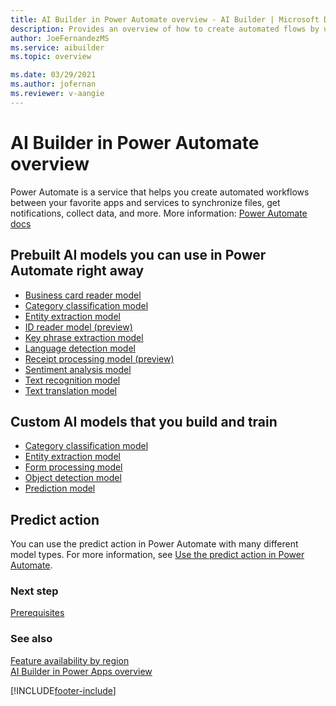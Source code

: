 ```yaml
---
title: AI Builder in Power Automate overview - AI Builder | Microsoft Docs
description: Provides an overview of how to create automated flows by using AI Builder in Power Automate.
author: JoeFernandezMS
ms.service: aibuilder
ms.topic: overview

ms.date: 03/29/2021
ms.author: jofernan
ms.reviewer: v-aangie
---
```


# AI Builder in Power Automate overview

Power Automate is a service that helps you create automated workflows between your favorite apps and services to synchronize files, get notifications, collect data, and more. More information: [Power Automate docs](/power-automate) 

## Prebuilt AI models you can use in Power Automate right away

* [Business card reader model](flow-business-card-reader.md)
* [Category classification model](prebuilt-category-classification-pwr-automate.md)
* [Entity extraction model](prebuilt-entity-extraction-pwr-automate.md)
* [ID reader model (preview)](prebuilt-id-reader.md)
* [Key phrase extraction model](flow-key-phrase-extraction.md)
* [Language detection model](flow-language-detection.md)
* [Receipt processing model (preview)](flow-receipt-processing.md)
* [Sentiment analysis model](flow-sentiment-analysis.md)
* [Text recognition model](flow-text-recognition.md)
* [Text translation model ](flow-text-translation.md)

## Custom AI models that you build and train

* [Category classification model](text-classification-model-in-flow.md)
* [Entity extraction model](entity-extraction-pwr-automate.md)
* [Form processing model](form-processing-model-in-flow.md)
* [Object detection model](object-detection-model-in-flow.md)
* [Prediction model](prediction-pwr-automate.md)

## Predict action

You can use the predict action in Power Automate with many different model types. For more information, see [Use the predict action in Power Automate](predict-action-pwr-automate.md).

### Next step

[Prerequisites](use-in-flow-prereq.md)

### See also

[Feature availability by region](availability-region.md)  
[AI Builder in Power Apps overview](use-in-powerapps-overview.md)


[!INCLUDE[footer-include](includes/footer-banner.md)]
